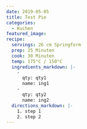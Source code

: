 ```yaml
---
date: 2019-05-05
title: Test Pie
categories:
  - Kuchen
featured_image:
recipe:
  servings: 26 cm Springform
  prep: 25 Minuten
  cook: 30 Minuten
  temp: 175°C / 150°C
  ingredients_markdown: |-
    -
      qty: qty1
      name: ing1
    -
      qty: qty2
      name: ing2
  directions_markdown: |-
    1. step 1
    2. step 2
---
```

